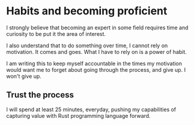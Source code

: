 # Habits and becoming proficient

I strongly believe that becoming an expert in some field requires time and curiosity to be put it the area of interest.

I also understand that to do something over time, I cannot rely on motivation. It comes and goes. What I have to rely on is a power of habit.

I am writing this to keep myself accountable in the times my motivation would want me to forget about going through the process, and give up. I won't give up.

## Trust the process

I will spend at least 25 minutes, everyday, pushing my capabilities of capturing value with Rust programming language forward.
